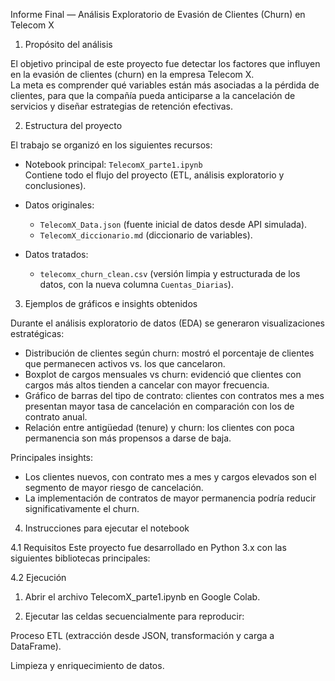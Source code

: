Informe Final — Análisis Exploratorio de Evasión de Clientes (Churn) en Telecom X

1. Propósito del análisis

El objetivo principal de este proyecto fue detectar los factores que influyen en la evasión de clientes (churn) en la empresa Telecom X.  
La meta es comprender qué variables están más asociadas a la pérdida de clientes, para que la compañía pueda anticiparse a la cancelación de servicios y diseñar estrategias de retención efectivas.  

2. Estructura del proyecto

El trabajo se organizó en los siguientes recursos:

- Notebook principal: `TelecomX_parte1.ipynb`  
  Contiene todo el flujo del proyecto (ETL, análisis exploratorio y conclusiones).
  
- Datos originales: 
  - `TelecomX_Data.json` (fuente inicial de datos desde API simulada).  
  - `TelecomX_diccionario.md` (diccionario de variables).  

- Datos tratados: 
  - `telecomx_churn_clean.csv` (versión limpia y estructurada de los datos, con la nueva columna `Cuentas_Diarias`).  

3. Ejemplos de gráficos e insights obtenidos

Durante el análisis exploratorio de datos (EDA) se generaron visualizaciones estratégicas:

- Distribución de clientes según churn: mostró el porcentaje de clientes que permanecen activos vs. los que cancelaron.  
- Boxplot de cargos mensuales vs churn: evidenció que clientes con cargos más altos tienden a cancelar con mayor frecuencia.  
- Gráfico de barras del tipo de contrato: clientes con contratos mes a mes presentan mayor tasa de cancelación en comparación con los de contrato anual.  
- Relación entre antigüedad (tenure) y churn: los clientes con poca permanencia son más propensos a darse de baja.  

Principales insights:
- Los clientes nuevos, con contrato mes a mes y cargos elevados son el segmento de mayor riesgo de cancelación.  
- La implementación de contratos de mayor permanencia podría reducir significativamente el churn.  

4. Instrucciones para ejecutar el notebook

4.1 Requisitos
Este proyecto fue desarrollado en Python 3.x con las siguientes bibliotecas principales:  

4.2 Ejecución

1. Abrir el archivo TelecomX_parte1.ipynb en Google Colab.

2. Ejecutar las celdas secuencialmente para reproducir:

Proceso ETL (extracción desde JSON, transformación y carga a DataFrame).

Limpieza y enriquecimiento de datos.






